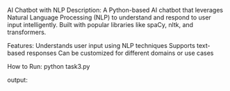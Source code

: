 AI Chatbot with NLP
Description:
A Python-based AI chatbot that leverages Natural Language Processing (NLP) to understand and respond to user input intelligently. Built with popular libraries like spaCy, nltk, and transformers.

Features:
Understands user input using NLP techniques
Supports text-based responses
Can be customized for different domains or use cases

How to Run:
python task3.py

output:
